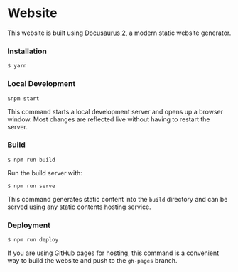 # Website

This website is built using [Docusaurus 2](https://docusaurus.io/), a modern static website generator.

### Installation

```
$ yarn
```

### Local Development

```
$npm start
```

This command starts a local development server and opens up a browser window. Most changes are reflected live without having to restart the server.

### Build

```
$ npm run build
```

Run the build server with:

```
$ npm run serve
```

This command generates static content into the `build` directory and can be served using any static contents hosting service.

### Deployment

```
$ npm run deploy
```

If you are using GitHub pages for hosting, this command is a convenient way to build the website and push to the `gh-pages` branch.
